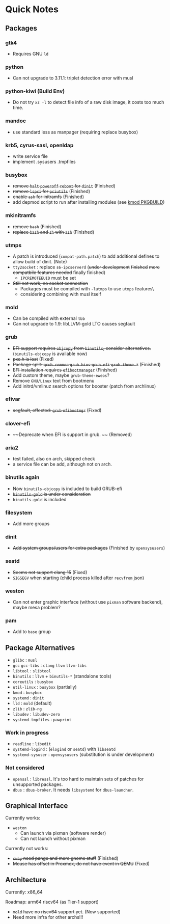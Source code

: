# Quick Notes

## Packages

### gtk4
- Requires GNU `ld`

### python
- Can not upgrade to 3.11.1: triplet detection error with musl

### python-kiwi (Build Env)
- Do not try `xz -l` to detect file info of a raw disk image, it costs too much time.

### mandoc
- use standard less as manpager (requiring replace busybox)         

### krb5, cyrus-sasl, openldap
- write service file
- implement .sysusers .tmpfiles

### busybox

- ~~remove `halt` `poweroff` `reboot` for `dinit`~~ (Finished)
- ~~remove `lspci` for `pciutils`~~ (Finished)
- ~~enable `ash` for initramfs~~ (Finished)
- add depmod script to run after installing modules (see [kmod PKGBUILD](https://github.com/archlinux/svntogit-packages/blob/packages/kmod/trunk/depmod-search.conf))

### mkinitramfs

- ~~remove `bash`~~ (Finished)
- ~~replace `bash` and `sh` with `ash`~~ (Finished)

### utmps

- A patch is introduced (`compat-path.patch`) to add additional defines to allow build of dinit. (Note)
- `tty2socket` : replace `s6-ipcserverd` (~~under development~~ ~~finished~~ ~~more compatbile features needed~~ finally finished)
  - `IPCREMOTEEUID` must be set
- ~~Still not work, no socket connection~~
  - Packages must be compiled with `-lutmps` to use `utmps` features\
  - considering combining with musl itself

### mold

- Can be compiled with external `tbb`
- Can not upgrade to 1.9: libLLVM-gold LTO causes segfault

### grub

- ~~EFI support requires `objcopy` from `binutils`, consider alternatives.~~ (`binutils-objcopy` is available now)
- ~~pxe.h is lost~~ (Fixed)
- ~~Package split: `grub-common` `grub-bios` `grub-efi` `grub-theme-*`~~ (Finished)
- ~~EFI installation requires `efibootmanager`~~ (Finished)
- Add custom theme, maybe `grub-theme-eweos`?
- Remove `GNU/Linux` text from bootmenu
- Add initrd/vmlinuz search options for booster (patch from archlinux)

### efivar

- ~~segfault, effected: `grub` `efibootmgr`~~ (Fixed)

### clover-efi

- ~~Deprecate when EFI is support in grub. ~~ (Removed)

### aria2

- test failed, also on arch, skipped check
- a service file can be add, although not on arch.

### binutils again

- Now `binutils-objcopy` is included to build GRUB-efi
- ~~`binutils-gold` is under consideration~~
- `binutils-gold` is included

### filesystem

- Add more groups

### dinit

- ~~Add system groups/users for extra packages~~ (Finished by `opensysusers`)

### seatd

- ~~Seems not support clang 15~~ (Fixed)
- `SIGSEGV` when starting (child process killed after `recvfrom` json)

### weston

- Can not enter graphic interface (without use `pixman` software backend), maybe mesa problem?

### pam

- Add to `base` group

## Package Alternatives

- `glibc` : `musl`
- `gcc` `gcc-libs` : `clang` `llvm` `llvm-libs`
- `libtool` : `slibtool`
- `binutils` : `llvm` + `binutils-*` (standalone tools)
- `coreutils` : `busybox`
- `util-linux` : `busybox` (partially)
- `kmod` : `busybox`
- `systemd` : `dinit`
- `lld` : `mold` (default)
- `zlib` : `zlib-ng`
- `libudev` : `libudev-zero`
- `systemd-tmpfiles` : `pawprint`

### Work in progress

- `readline` : `libedit`
- `systemd-logind` : (`elogind` or `seatd`) with `libseatd`
- `systemd-sysuser` : `opensysusers` (substitution is under development)

### Not considered

- `openssl` : `libressl`. It's too hard to maintain sets of patches for unsupported packages.
- `dbus` : `dbus-broker`. It needs `libsystemd` for `dbus-launcher`.

## Graphical Interface

Currently works:

- `weston`
  - Can launch via pixman (software render)
  - Can not launch without pixman

Currently not works:

- ~~`sway` need pango and more gnome stuff~~ (Finished)
- ~~Mouse has offset in Proxmox, do not have event in QEMU~~ (Fixed)

## Architecture

Currently: x86_64

Roadmap: arm64 riscv64 (as Tier-1 support)

- ~~`mold` have no riscv64 support yet.~~ (Now supported)
- Need more infra for other archs!!!